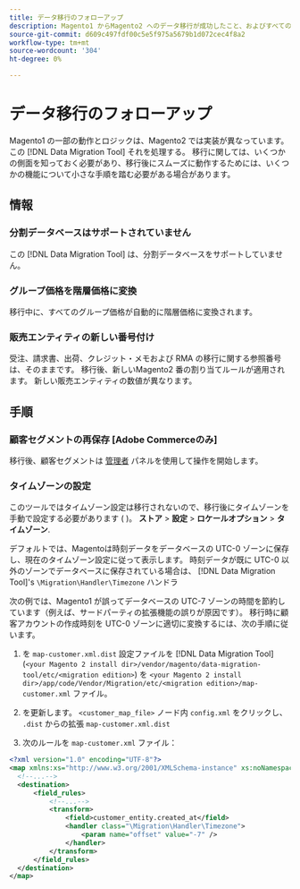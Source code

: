 ```yaml
---
title: データ移行のフォローアップ
description: Magento1 からMagento2 へのデータ移行が成功したこと、およびすべての機能が期待どおりに動作していることを検証する方法について説明します。
source-git-commit: d609c497fdf00c5e5f975a5679b1d072cec4f8a2
workflow-type: tm+mt
source-wordcount: '304'
ht-degree: 0%

---
```



# データ移行のフォローアップ

Magento1 の一部の動作とロジックは、Magento2 では実装が異なっています。 この [!DNL Data Migration Tool] それを処理する。 移行に関しては、いくつかの側面を知っておく必要があり、移行後にスムーズに動作するためには、いくつかの機能について小さな手順を踏む必要がある場合があります。

## 情報

### 分割データベースはサポートされていません

この [!DNL Data Migration Tool] は、分割データベースをサポートしていません。

### グループ価格を階層価格に変換

移行中に、すべてのグループ価格が自動的に階層価格に変換されます。

### 販売エンティティの新しい番号付け

受注、請求書、出荷、クレジット・メモおよび RMA の移行に関する参照番号は、そのままです。 移行後、新しいMagento2 番の割り当てルールが適用されます。 新しい販売エンティティの数値が異なります。

## 手順

### 顧客セグメントの再保存 [Adobe Commerceのみ]

移行後、顧客セグメントは [管理者](https://glossary.magento.com/admin) パネルを使用して操作を開始します。

### タイムゾーンの設定

このツールではタイムゾーン設定は移行されないので、移行後にタイムゾーンを手動で設定する必要があります ( )。 **ストア** > **設定** > **ロケールオプション** > **タイムゾーン**.

デフォルトでは、Magentoは時刻データをデータベースの UTC-0 ゾーンに保存し、現在のタイムゾーン設定に従って表示します。 時刻データが既に UTC-0 以外のゾーンでデータベースに保存されている場合は、 [!DNL Data Migration Tool]&#39;s `\Migration\Handler\Timezone` ハンドラ

次の例では、Magento1 が誤ってデータベースの UTC-7 ゾーンの時間を節約しています（例えば、サードパーティの拡張機能の誤りが原因です）。 移行時に顧客アカウントの作成時刻を UTC-0 ゾーンに適切に変換するには、次の手順に従います。

1. を `map-customer.xml.dist` 設定ファイルを [!DNL Data Migration Tool] (`<your Magento 2 install dir>/vendor/magento/data-migration-tool/etc/<migration edition>`) を `<your Magento 2 install dir>/app/code/Vendor/Migration/etc/<migration edition>/map-customer.xml` ファイル。

1. を更新します。 `<customer_map_file>` ノード内 `config.xml` をクリックし、 `.dist` からの拡張 `map-customer.xml.dist`

1. 次のルールを `map-customer.xml` ファイル：

```xml
<?xml version="1.0" encoding="UTF-8"?>
<map xmlns:xs="http://www.w3.org/2001/XMLSchema-instance" xs:noNamespaceSchemaLocation="../map.xsd">
  <!--...-->
  <destination>
      <field_rules>
          <!--...-->
          <transform>
              <field>customer_entity.created_at</field>
              <handler class="\Migration\Handler\Timezone">
                  <param name="offset" value="-7" />
              </handler>
          </transform>
      </field_rules>
  </destination>
</map>
```
